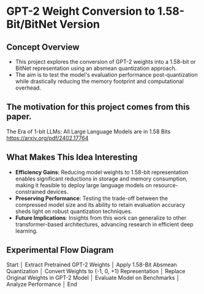 # GPT-2 Weight Conversion to 1.58-Bit/BitNet Version

## Concept Overview
- This project explores the conversion of GPT-2 weights into a 1.58-bit or BitNet representation using an absmean quantization approach.
- The aim is to test the model's evaluation performance post-quantization while drastically reducing the memory footprint and computational overhead.

## The motivation for this project comes from this paper.
The Era of 1-bit LLMs: All Large Language Models are in 1.58 Bits https://arxiv.org/pdf/2402.17764

## What Makes This Idea Interesting
- **Efficiency Gains**: Reducing model weights to 1.58-bit representation enables significant reductions in storage and memory consumption, making it feasible to deploy large language models on resource-constrained devices.
- **Preserving Performance**: Testing the trade-off between the compressed model size and its ability to retain evaluation accuracy sheds light on robust quantization techniques.
- **Future Implications**: Insights from this work can generalize to other transformer-based architectures, advancing research in efficient deep learning.

## Experimental Flow Diagram
Start │ Extract Pretrained GPT-2 Weights │ Apply 1.58-Bit Absmean Quantization │ Convert Weights to {-1, 0, +1} Representation │ Replace Original Weights in GPT-2 Model │ Evaluate Model on Benchmarks │ Analyze Performance │ End

